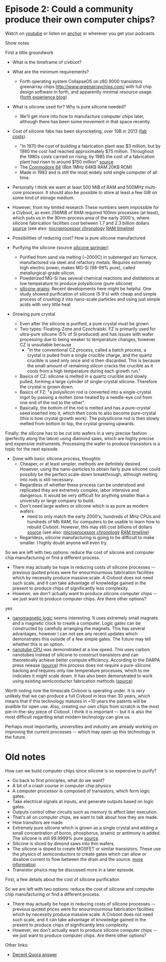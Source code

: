 # Episode 2: Could a community produce their own computer chips?

Watch on [youtube][youtube] or listen on [anchor][anchor] or wherever you get your podcasts.

[anchor]: https://anchor.fm/civboot/episodes/0002---Could-a-community-produce-their-own-computer-chips-ejmum0
[youtube]: https://www.youtube.com/watch?v=2pJjzKlYI8g

Show notes

First a little groundwork
 - What is the timeframe of civboot?
 - What are the minimum requirements? 
   - Forth operating system CollapseOS on z80 9000 transistors greenarray chips
     http://www.greenarraychips.com/ with full chip design software in forth,
     and apparently minimal resource usage. ([forth experience blog])


- What is silicone used for? Why is pure silicone needed?
  - We'll get more into how to manufacture computer chips later, although there
    has been some movement in that space recently.
- Cost of silicone fabs has been skyrocketing, over 10B in 2013 ([fab costs][fab costs]).
  -  "In 1970 the cost of building a fabrication plant was $3 million,
     but by 1980 the cost had reached approximately $75 million.
     Throughout the 1980s costs carried on rising, by 1985 the cost of a
     fabrication plant had risen to around $150 million" [source][SPeters]
  -  The [Commodore 64](https://en.wikipedia.org/wiki/Commodore_64) (8bit 1MHz
     64KB RAM 20KB ROM) 
    - Made in 1983 and is still the most widely sold single computer of all time. 
- Personally I think we want at least 500 MiB of RAM and 500MHz multi-core
  processor. It should also be possible to store at least a few GiB on some
  kind of storage medium. 
- However, from my limited research These numbers seem impossible for a
  Civboot, as even 256MiB of RAM required 100nm processes (at least),
  which puts us in the 90nm process area of the early 2000's, where
  silicone fabrication facilities cost between 1.7 and 2.3 billion dollars
  [source][fab costs] (see also: [microprocessor chronology] [RAM timeline])
- Possibilities of reducing cost? How is pure silicone manufactured
- Purifying the silicone (source [silicone springer])
  - Purified from sand via melting (~2000C) in submerged arc furnace, manufactured via steel
    and refactory metals. Requires extremely high electric power, makes MG-Si (98-99% pure),
    called metallurgical-grade silicon.
  - Powderized MG-Si has several chemical reactions and distilations at low
    temperature to produce polysilicone (pure silicone)
  - [silicone grains]: Recent developments here might be helpful. One study
    showed purification of silicone (5 9's) with cheap and simple process of
    crushing it into nano-scale particles and using just simple acids with very
    little heat

- Growing pure crystal 
  - Even after the silicone is purified, a pure crystal must be grown
  - Two types: Floating-Zone and Czochralski. FZ is primarily used for
    ultra-pure silicone (5% of Si produced) and has issues with wafer
    processing due to being weaker to temperature changes, however CZ is
    unsuitable because 
    - "In the conventional CZ process, called a batch process, a crystal is
      pulled from a single crucible charge, and the quartz crucible is used
      only once and is then discarded. This is because the small amount of
      remaining silicon cracks the crucible as it cools from a high temperature
      during each growth run."
  - Basics of CZ: silicone is melted in a quartz crucible and slowly pulled, forming
    a large cylinder of single-crystal silicone. Therefore the crystal is grown down.
  - Basics of FZ: "a polysilicon rod is converted into a single-crystal ingot
    by passing a molten zone heated by a needle-eye coil from one end of the
    rod to the other".
  - Basically, the bottom of the rod is melted and has a pure-crystal seed inserted
    into it, which then cools to also become pure-crystal (this is how crystal
    growth work). The polysilicone rod is then slowly melted from bottom to top,
    the crystal growing upwards.

Finally: the silicone has to be cut into wafers in a very precise fashion
(perfectly along the latice) using diamond saws, which are highly precise
and expensive instruments. Processing the wafer to produce transistors is a topic
for the next episode.

- Done with basic silicone process, thoughts:
  - Cheaper, or at least simpler, methods are definitely desired. However,
    using the nano-particles to obtain fairly pure silicone could possibly be
    the perfect scale-down breakthrough, although melting into rods is still
    necessary.
  - Regardless of whether these process can be understood and replicated they
    are extremely complex, labor intensive and dangerous. It would be very
    difficult for anything smaller than a university or large company to build.
  - Don't need large wafers or silicone which is as pure as modern wafers
    - need to only match the early 2000's, hundreds of MHz CPUs and hundreds of
      Mb RAM, for computers to be usable to learn how to rebuild Civboot.
      However, this may still cost billions of dollars
      [source][fab costs] (see also: [microprocessor chronology] [RAM timeline])
  - Regarldess, silicone manufacturing is going to be difficult to make
    smaller. I highly doubt anyone will even try.

So we are left with two options: reduce the cost of silicone and computer chip
manufacturing or find a different process.
- There may actually be hope in reducing costs of silicone processes --
  previous quoted prices were for enourmourmous fabrication facilities which by
  necessity produce massive scale. A Civboot does not need such scale, and it
  can take advantage of knowledge gained in the present to produce chips of
  significantly less complexity.
- However, we don't actually want to produce silicone computer chips -- we just
  want to produce computer chips. Are there other options?

yes
- [nanomagnetic logic] seems interesting. It uses extremely small magnets and
  a magnetic clock to create a computer. Logic gates can be constructed by
  carefully arranging the magnets. This has several advantages, however
  I can not see any recent updates which demonstrates this outside of a few
  simple gates. The future may tell whether this is an option.
- [nanotube CPU] was demonstrated at a low speed. This uses carbon nanotubes
  instead of silicone to construct transistors and can theoretically achieve
  better compute efficiency. According to the DARPA press release
  ([source][DARPA 3DSoC CNFET]) this process does not require a pure-silicone
  backing and requires only low temperature processes, which to me indicates it
  _might_ scale down. It has also been demonstrated to work using existing
  semiconductor fabrication methods ([source][CNFET in factories])

Worth noting now the timescale Civboot is operating under. It is _very_
unlikely that we can produce a full Civboot in less than 30 years, which means
that if this technology matures in ~10 years the patents will be availble for
open use. Also, creating our own chips from scratch is the most pie-in-the-sky
piece of Civboot. I think it is important -- but it is also the most difficult
regarding what modern technology can give us.

Perhaps most importantly, universities and industry are already working on
improving the current processes -- which may open up this technology in the
future.



# Old notes

How can we build computer chips since silicone is so expensive to purify?
- Go back to first principles, what do we want?
- A bit of a crash course in computer chip physics
 - A computer processor is composed of transistors, which form logic gates.
 - Take electrical signals at inputs, and generate outputs based on logic gates.
 - Outputs control other circuits such as memory to affect later execution.
 - That's all on computer chips, we want to talk about how they are made.
 - How transitors are made
 - Extremely pure silicone which is grown as a single crystal and adding a
   small concentration of boron, phosphorus, arsenic or antimony is added. The
   silicone is still 99.9999% pure [source][Impurity doping].
 - Silicone is sliced by dimond saws into thin wafers.
 - The silicone is doped to create MOSFET or similar transistors. These use
   the physics of semiconductors to create gates which can allow or disallow
   current to flow between the drain and the source. [more information][mosfet
   physics]
 - Transistor phsics may be discussed more in a later episode.

First, a few details about the cost of silicone purificaiton

So we are left with two options: reduce the cost of silicone and computer chip
manufacturing or find a different process.
- There may actually be hope in reducing costs of silicone processes --
  previous quoted prices were for enourmourmous fabrication facilities which by
  necessity produce massive scale. A Civboot does not need such scale, and it
  can take advantage of knowledge gained in the present to produce chips of
  significantly less complexity.
- However, we don't actually want to produce silicone computer chips -- we just
  want to produce computer chips. Are there other options?


Other links:
- [Decent Quora answer](https://www.quora.com/What-are-some-alternatives-to-silicon-for-making-transistors-Ive-read-about-gallium-nitride-and-graphene-and-I-assume-other-possibilities-must-exist-What-are-the-trade-offs-e-g-yield-power-requirements-thermal-conductivity-cost-etc)

[SPeters]: https://books.google.com/books?id=LJ59DAAAQBAJ&pg=PA80&lpg=PA80&dq=1980+semiconductor+fabrication+plant+cost&source=bl&ots=6nKKg7t0MC&sig=ACfU3U0CBhs9zsxoKKFe6c3AXCBHjtCLfg&hl=en&sa=X&ved=2ahUKEwjvqO_1jO3lAhXW7Z4KHRoACr44ChDoATADegQICRAB#v=onepage&q=1980%20semiconductor%20fabrication%20plant%20cost&f=false
[Impurity doping]: https://en.wikipedia.org/wiki/Wafer_(electronics)#Impurity_doping
[fab costs]: https://static.seekingalpha.com/uploads/2015/9/15027822_14424109464539_rId9.png
[mosfet physics]: http://www.onmyphd.com/?p=mosfet.transistor
[nanomagnetic logic]: https://www.advancedsciencenews.com/energy-efficient-computing-via-nanomagnetic-logic-architectures/
[nml simulator]: https://link.springer.com/article/10.1007/s10825-018-1215-8?shared-article-renderer
[nml fabrication]: https://www.researchgate.net/publication/269328479_Nanomagnetic_logic_devices_fabrication_using_nanoimprint_lithography
[nanotube CPU]: https://www.sciencenews.org/article/chip-carbon-nanotubes-not-silicon-marks-computing-milestone
[DARPA 3DSoC CNFET]: https://www.electronicsweekly.com/news/business/darpa-3dsoc-cnfet-project-moves-commercialisation-phase-2020-08/
[CNFET in factories]: https://news.mit.edu/2020/carbon-nanotube-transistors-factory-0601
[silicone springer]: https://link.springer.com/chapter/10.1007/978-3-319-48933-9_13
[silicone grains]: https://www.ncbi.nlm.nih.gov/pmc/articles/PMC4640800/
[microprocessor chronology]: https://en.wikipedia.org/wiki/Microprocessor_chronology
[RAM timeline]: https://en.wikipedia.org/wiki/Random-access_memory#Timeline
[forth experience blog]: http://yosefk.com/blog/my-history-with-forth-stack-machines.html
